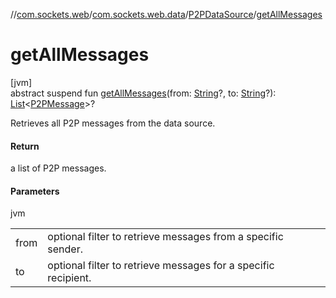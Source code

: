 //[com.sockets.web](../../../index.md)/[com.sockets.web.data](../index.md)/[P2PDataSource](index.md)/[getAllMessages](get-all-messages.md)

# getAllMessages

[jvm]\
abstract suspend fun [getAllMessages](get-all-messages.md)(from: [String](https://kotlinlang.org/api/latest/jvm/stdlib/kotlin/-string/index.html)?, to: [String](https://kotlinlang.org/api/latest/jvm/stdlib/kotlin/-string/index.html)?): [List](https://kotlinlang.org/api/latest/jvm/stdlib/kotlin.collections/-list/index.html)&lt;[P2PMessage](../-p2-p-message/index.md)&gt;?

Retrieves all P2P messages from the data source.

#### Return

a list of P2P messages.

#### Parameters

jvm

| | |
|---|---|
| from | optional filter to retrieve messages from a specific sender. |
| to | optional filter to retrieve messages for a specific recipient. |
